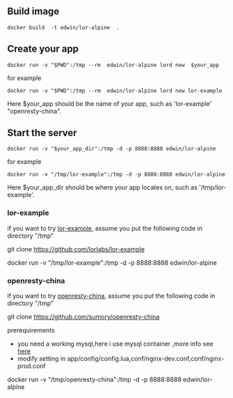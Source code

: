 ## Build image


````
docker build  -t edwin/lor-alpine  .
````


## Create your app

```
docker run -v "$PWD":/tmp --rm  edwin/lor-alpine lord new  $your_app
```

for example
```
docker run -v "$PWD":/tmp --rm  edwin/lor-alpine lord new lor-example
````
Here $your_app should be the name of your app, such as 'lor-example' "openresty-china".

## Start the server

```
docker run -v "$your_app_dir":/tmp -d -p 8888:8888 edwin/lor-alpine
```

for example 
```
docker run -v "/tmp/lor-example":/tmp -d -p 8888:8888 edwin/lor-alpine
```
Here $your_app_dir should be where your app locates on, such as '/tmp/lor-example'.

###  lor-example
if you want to try  [lor-example](https://github.com/lorlabs/lor-example), assume you put the following code in directory "/tmp"

git clone https://github.com/lorlabs/lor-example

docker run -v "/tmp/lor-example":/tmp -d -p 8888:8888 edwin/lor-alpine


### openresty-china

if you want to try [openresty-china](https://github.com/sumory/openresty-china), assume you put the following code in directory "/tmp"

git clone https://github.com/sumory/openresty-china

prerequirements
- you need a working mysql,here i use mysql container ,more info see [here](https://github.com/wangxian/alpine-mysql)
- modify setting in app/config/config.lua,conf/nginx-dev.conf,conf/nginx-prod.conf




docker run -v "/tmp/openresty-china":/tmp -d -p 8888:8888 edwin/lor-alpine
